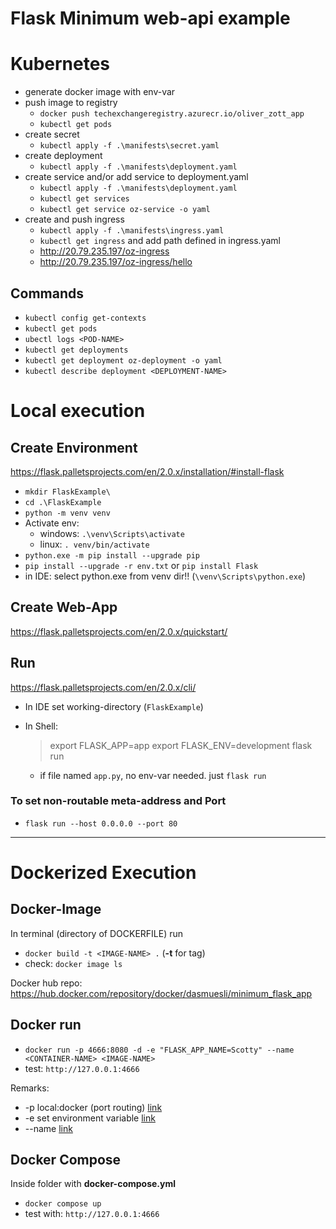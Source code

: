 # Flask Minimum web-api example

# Kubernetes

- generate docker image with env-var
- push image to registry
  - `docker push techexchangeregistry.azurecr.io/oliver_zott_app`
  - `kubectl get pods`
- create secret
  - `kubectl apply -f .\manifests\secret.yaml`
- create deployment
  - `kubectl apply -f .\manifests\deployment.yaml`
- create service and/or add service to deployment.yaml
  - `kubectl apply -f .\manifests\deployment.yaml`
  - `kubectl get services`
  - `kubectl get service oz-service -o yaml`
- create and push ingress
  - `kubectl apply -f .\manifests\ingress.yaml`
  - `kubectl get ingress` and add path defined in ingress.yaml
  - <http://20.79.235.197/oz-ingress>
  - <http://20.79.235.197/oz-ingress/hello>

## Commands

- `kubectl config get-contexts`
- `kubectl get pods`
- `ubectl logs <POD-NAME>`
- `kubectl get deployments`
- `kubectl get deployment oz-deployment -o yaml`
- `kubectl describe deployment <DEPLOYMENT-NAME>`

# Local execution

## Create Environment

<https://flask.palletsprojects.com/en/2.0.x/installation/#install-flask>

- `mkdir FlaskExample\`
- `cd .\FlaskExample`
- `python -m venv venv`
- Activate env:
  - windows: `.\venv\Scripts\activate`
  - linux: `. venv/bin/activate`
- `python.exe -m pip install --upgrade pip`
- `pip install --upgrade -r env.txt` or `pip install Flask`
- in IDE: select python.exe from venv dir!! (`\venv\Scripts\python.exe`)

## Create Web-App

<https://flask.palletsprojects.com/en/2.0.x/quickstart/>

## Run

<https://flask.palletsprojects.com/en/2.0.x/cli/>

- In IDE set working-directory (`FlaskExample`)
- In Shell:

  > export FLASK_APP=app
  > export FLASK_ENV=development
  > flask run

  - if file named `app.py`, no env-var needed. just `flask run`

### To set non-routable meta-address and Port

- `flask run --host 0.0.0.0 --port 80`

---

# Dockerized Execution

## Docker-Image

In terminal (directory of DOCKERFILE) run

- `docker build -t <IMAGE-NAME> .`  (**-t** for tag)
- check: `docker image ls`

Docker hub repo: <https://hub.docker.com/repository/docker/dasmuesli/minimum_flask_app>

## Docker run

- `docker run -p 4666:8080 -d -e "FLASK_APP_NAME=Scotty" --name <CONTAINER-NAME> <IMAGE-NAME>`  
- test: `http://127.0.0.1:4666`

Remarks:

- -p local:docker (port routing) [link](https://docs.docker.com/engine/reference/run/#expose-incoming-ports)
- -e set environment variable [link](https://docs.docker.com/engine/reference/run/#env-environment-variables)
- --name [link](https://docs.docker.com/engine/reference/run/#name---name)

## Docker Compose

Inside folder with **docker-compose.yml**

- `docker compose up`
- test with: `http://127.0.0.1:4666`
